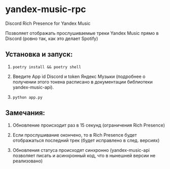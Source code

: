 # yandex-music-rpc
Discord Rich Presence for Yandex Music


Позволяет отображать прослушиваемые треки Yandex Music прямо в Discord (ровно так, как это делает Spotify)


## Установка и запуск:

1. `poetry install && poetry shell`

2. Введите App id Discord и token Яндекс Музыки (подробнее о получении этого токена расписано в документации библиотеки yandex-music-api). 

3. `python app.py`


## Замечания:

1. Обновление происходит раз в 15 секунд (ограничения Rich Presence)

2. Если прослушивание окончено, то в Rich Presence будет отображаться последний трек (будет исправлено в след. версиях)

3. Обновления статуса происходят синхронно (yandex-music-api позволяет писать и асинхронный код, что в нынешней версии не реализовано)
